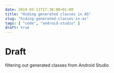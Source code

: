 ```yaml
---
date: 2019-03-11T17:30:00+01:00
title: "Hiding generated classes in AS"
slug: "hiding-generated-classes-in-as"
tags: [ "code", "android-studio" ]
draft: true
---
```


# Draft
filtering out generated classes from Android Studio